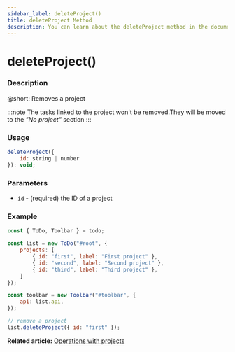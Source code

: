 ```yaml
---
sidebar_label: deleteProject()
title: deleteProject Method
description: You can learn about the deleteProject method in the documentation of the DHTMLX JavaScript To Do List library. Browse developer guides and API reference, try out code examples and live demos, and download a free 30-day evaluation version of DHTMLX To Do List.
---
```


# deleteProject()

### Description

@short: Removes a project

:::note
The tasks linked to the project won't be removed.They will be moved to the *"No project"* section
:::

### Usage

~~~js
deleteProject({
    id: string | number
}): void;
~~~

### Parameters

- `id` - (required) the ID of a project

### Example

~~~js {16}
const { ToDo, Toolbar } = todo;

const list = new ToDo("#root", {
	projects: [
		{ id: "first", label: "First project" },
		{ id: "second", label: "Second project" },
		{ id: "third", label: "Third project" },
	]
});

const toolbar = new Toolbar("#toolbar", {
	api: list.api,
});

// remove a project
list.deleteProject({ id: "first" });
~~~

**Related article:** [Operations with projects](guides/project_operations.md)